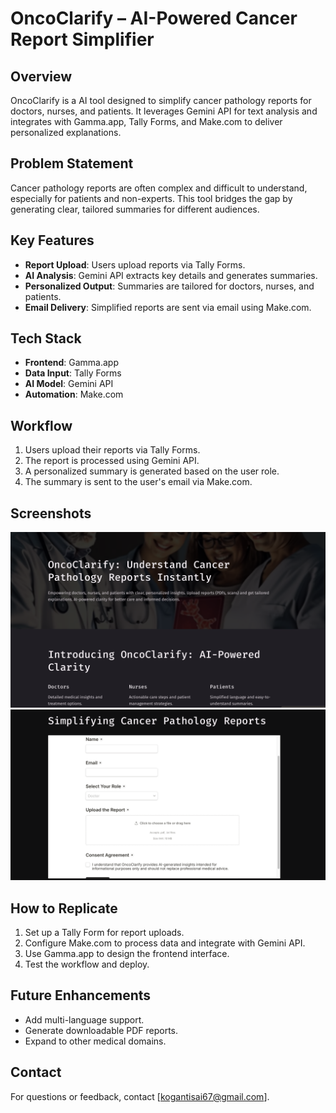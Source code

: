 # OncoClarify – AI-Powered Cancer Report Simplifier

## Overview
OncoClarify is a AI tool designed to simplify cancer pathology reports for doctors, nurses, and patients. It leverages Gemini API for text analysis and integrates with Gamma.app, Tally Forms, and Make.com to deliver personalized explanations.

## Problem Statement
Cancer pathology reports are often complex and difficult to understand, especially for patients and non-experts. This tool bridges the gap by generating clear, tailored summaries for different audiences.

## Key Features
- **Report Upload**: Users upload reports via Tally Forms.
- **AI Analysis**: Gemini API extracts key details and generates summaries.
- **Personalized Output**: Summaries are tailored for doctors, nurses, and patients.
- **Email Delivery**: Simplified reports are sent via email using Make.com.

## Tech Stack
- **Frontend**: Gamma.app
- **Data Input**: Tally Forms
- **AI Model**: Gemini API
- **Automation**: Make.com

## Workflow
1. Users upload their reports via Tally Forms.
2. The report is processed using Gemini API.
3. A personalized summary is generated based on the user role.
4. The summary is sent to the user's email via Make.com.

## Screenshots
![Screenshot 1](Screenshots/screenshot1.png)
![Screenshot 2](Screenshots/screenshot2.png)

## How to Replicate
1. Set up a Tally Form for report uploads.
2. Configure Make.com to process data and integrate with Gemini API.
3. Use Gamma.app to design the frontend interface.
4. Test the workflow and deploy.

## Future Enhancements
- Add multi-language support.
- Generate downloadable PDF reports.
- Expand to other medical domains.

## Contact
For questions or feedback, contact [kogantisai67@gmail.com].
